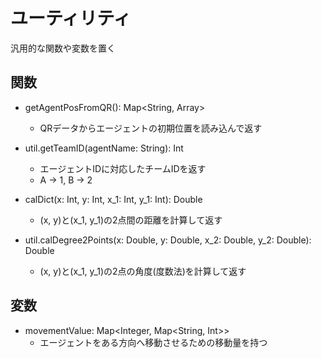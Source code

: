 # ユーティリティ
汎用的な関数や変数を置く

## 関数
- getAgentPosFromQR(): Map<String, Array<Int>>
	- QRデータからエージェントの初期位置を読み込んで返す

- util.getTeamID(agentName: String): Int
	- エージェントIDに対応したチームIDを返す
	- A -> 1, B -> 2

- calDict(x: Int, y: Int, x_1: Int, y_1: Int): Double
	- (x, y)と(x_1, y_1)の2点間の距離を計算して返す

- util.calDegree2Points(x: Double, y: Double, x_2: Double, y_2: Double): Double
	- (x, y)と(x_1, y_1)の2点の角度(度数法)を計算して返す

## 変数
- movementValue: Map<Integer, Map<String, Int>>
	- エージェントをある方向へ移動させるための移動量を持つ
